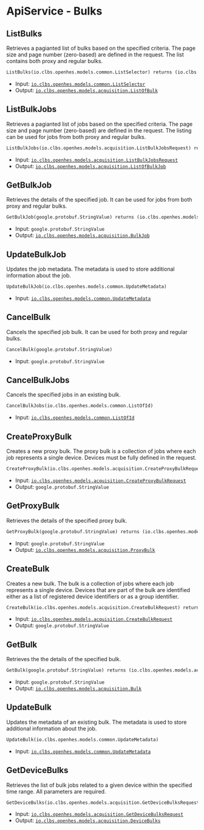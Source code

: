# ApiService - Bulks

## ListBulks

Retrieves a pagianted list of bulks based on the specified criteria. The page size and page number (zero-based) are defined in the request.
 The list contains both proxy and regular bulks.

```proto
ListBulks(io.clbs.openhes.models.common.ListSelector) returns (io.clbs.openhes.models.acquisition.ListOfBulk)
```

- Input: [`io.clbs.openhes.models.common.ListSelector`](model-io-clbs-openhes-models-common-listselector.md)
- Output: [`io.clbs.openhes.models.acquisition.ListOfBulk`](model-io-clbs-openhes-models-acquisition-listofbulk.md)

## ListBulkJobs

Retrieves a pagianted list of jobs based on the specified criteria. The page size and page number (zero-based) are defined in the request.
 The listing can be used for jobs from both proxy and regular bulks.

```proto
ListBulkJobs(io.clbs.openhes.models.acquisition.ListBulkJobsRequest) returns (io.clbs.openhes.models.acquisition.ListOfBulkJob)
```

- Input: [`io.clbs.openhes.models.acquisition.ListBulkJobsRequest`](model-io-clbs-openhes-models-acquisition-listbulkjobsrequest.md)
- Output: [`io.clbs.openhes.models.acquisition.ListOfBulkJob`](model-io-clbs-openhes-models-acquisition-listofbulkjob.md)

## GetBulkJob

Retrieves the details of the specified job. It can be used for jobs from both proxy and regular bulks.

```proto
GetBulkJob(google.protobuf.StringValue) returns (io.clbs.openhes.models.acquisition.BulkJob)
```

- Input: `google.protobuf.StringValue`
- Output: [`io.clbs.openhes.models.acquisition.BulkJob`](model-io-clbs-openhes-models-acquisition-bulkjob.md)

## UpdateBulkJob

Updates the job metadata. The metadata is used to store additional information about the job.

```proto
UpdateBulkJob(io.clbs.openhes.models.common.UpdateMetadata)
```

- Input: [`io.clbs.openhes.models.common.UpdateMetadata`](model-io-clbs-openhes-models-common-updatemetadata.md)

## CancelBulk

Cancels the specified job bulk. It can be used for both proxy and regular bulks.

```proto
CancelBulk(google.protobuf.StringValue)
```

- Input: `google.protobuf.StringValue`

## CancelBulkJobs

Cancels the specified jobs in an existing bulk.

```proto
CancelBulkJobs(io.clbs.openhes.models.common.ListOfId)
```

- Input: [`io.clbs.openhes.models.common.ListOfId`](model-io-clbs-openhes-models-common-listofid.md)

## CreateProxyBulk

Creates a new proxy bulk. The proxy bulk is a collection of jobs where each job represents a single device. Devices must be fully defined in the request.

```proto
CreateProxyBulk(io.clbs.openhes.models.acquisition.CreateProxyBulkRequest) returns (google.protobuf.StringValue)
```

- Input: [`io.clbs.openhes.models.acquisition.CreateProxyBulkRequest`](model-io-clbs-openhes-models-acquisition-createproxybulkrequest.md)
- Output: `google.protobuf.StringValue`

## GetProxyBulk

Retrieves the details of the specified proxy bulk.

```proto
GetProxyBulk(google.protobuf.StringValue) returns (io.clbs.openhes.models.acquisition.ProxyBulk)
```

- Input: `google.protobuf.StringValue`
- Output: [`io.clbs.openhes.models.acquisition.ProxyBulk`](model-io-clbs-openhes-models-acquisition-proxybulk.md)

## CreateBulk

Creates a new bulk. The bulk is a collection of jobs where each job represents a single device. Devices that are part of the bulk are identified either as a list of registered device identifiers or as a group identifier.

```proto
CreateBulk(io.clbs.openhes.models.acquisition.CreateBulkRequest) returns (google.protobuf.StringValue)
```

- Input: [`io.clbs.openhes.models.acquisition.CreateBulkRequest`](model-io-clbs-openhes-models-acquisition-createbulkrequest.md)
- Output: `google.protobuf.StringValue`

## GetBulk

Retrieves the the details of the specified bulk.

```proto
GetBulk(google.protobuf.StringValue) returns (io.clbs.openhes.models.acquisition.Bulk)
```

- Input: `google.protobuf.StringValue`
- Output: [`io.clbs.openhes.models.acquisition.Bulk`](model-io-clbs-openhes-models-acquisition-bulk.md)

## UpdateBulk

Updates the metadata of an existing bulk. The metadata is used to store additional information about the job.

```proto
UpdateBulk(io.clbs.openhes.models.common.UpdateMetadata)
```

- Input: [`io.clbs.openhes.models.common.UpdateMetadata`](model-io-clbs-openhes-models-common-updatemetadata.md)

## GetDeviceBulks

Retrieves the list of bulk jobs related to a given device within the specified time range. All parameters are required.

```proto
GetDeviceBulks(io.clbs.openhes.models.acquisition.GetDeviceBulksRequest) returns (io.clbs.openhes.models.acquisition.DeviceBulks)
```

- Input: [`io.clbs.openhes.models.acquisition.GetDeviceBulksRequest`](model-io-clbs-openhes-models-acquisition-getdevicebulksrequest.md)
- Output: [`io.clbs.openhes.models.acquisition.DeviceBulks`](model-io-clbs-openhes-models-acquisition-devicebulks.md)

